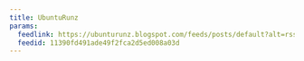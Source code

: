 ```yaml
---
title: UbuntuRunz
params:
  feedlink: https://ubunturunz.blogspot.com/feeds/posts/default?alt=rss
  feedid: 11390fd491ade49f2fca2d5ed008a03d
---
```

